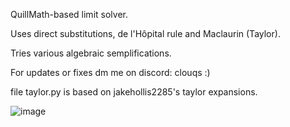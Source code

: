 QuillMath-based limit solver.

Uses direct substitutions, de l'Hôpital rule and Maclaurin (Taylor).

Tries various algebraic semplifications.

For updates or fixes dm me on discord: clouqs  :)


file taylor.py is based on jakehollis2285's taylor expansions.

![image](https://github.com/user-attachments/assets/1a33ba01-3c10-443c-a5b9-016a2fc4511d)

